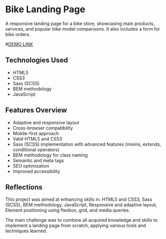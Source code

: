 # Bike Landing Page

A responsive landing page for a bike store, showcasing main products, services, and popular bike model comparisons. It also includes a form for bike orders.

#[DEMO LINK](https://antypenko-bohdan.github.io/My_bike/)

## Technologies Used

- HTML5
- CSS3
- Sass (SCSS)
- BEM methodology
- JavaScript

## Features Overview

- Adaptive and responsive layout
- Cross-browser compatibility
- Mobile-first approach
- Valid HTML5 and CSS3
- Sass (SCSS) implementation with advanced features (mixins, extends, conditional operators)
- BEM methodology for class naming
- Semantic and meta tags
- SEO optimization
- Improved accessibility

## Reflections

This project was aimed at enhancing skills in: HTML5 and CSS3, Sass (SCSS), BEM methodology, JavaScript, Responsive and adaptive layout, Element positioning using flexbox, grid, and media queries.

The main challenge was to combine all acquired knowledge and skills to implement a landing page from scratch, applying various tools and techniques learned.

